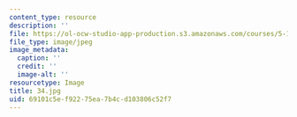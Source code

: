 ```yaml
---
content_type: resource
description: ''
file: https://ol-ocw-studio-app-production.s3.amazonaws.com/courses/5-112-principles-of-chemical-science-fall-2005/69101c5ef92275ea7b4cd103806c52f7_34.jpg
file_type: image/jpeg
image_metadata:
  caption: ''
  credit: ''
  image-alt: ''
resourcetype: Image
title: 34.jpg
uid: 69101c5e-f922-75ea-7b4c-d103806c52f7
---
```

